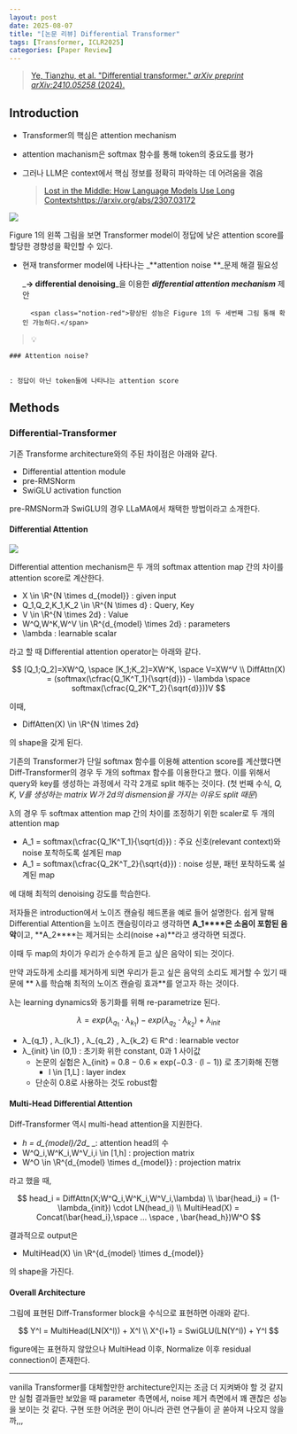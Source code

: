 ```yaml
---
layout: post
date: 2025-08-07
title: "[논문 리뷰] Differential Transformer"
tags: [Transformer, ICLR2025]
categories: [Paper Review]
---
```


> [Ye, Tianzhu, et al. "Differential transformer." ](https://arxiv.org/abs/2410.05258)[_arXiv preprint arXiv:2410.05258_](https://arxiv.org/abs/2410.05258)[ (2024).](https://arxiv.org/abs/2410.05258)



## Introduction

- Transformer의 핵심은 attention mechanism
- attention machanism은 softmax 함수를 통해 token의 중요도를 평가
- 그러나 LLM은 context에서 핵심 정보를 정확히 파악하는 데 어려움을 겪음

	> [Lost in the Middle: How Language Models Use Long Contextshttps://arxiv.org/abs/2307.03172](https://arxiv.org/abs/2307.03172)


![](https://prod-files-secure.s3.us-west-2.amazonaws.com/542b861c-36a8-4051-84e5-8804b6728dba/9083ea56-691a-4752-ae26-47f403431ac8/image.png?X-Amz-Algorithm=AWS4-HMAC-SHA256&X-Amz-Content-Sha256=UNSIGNED-PAYLOAD&X-Amz-Credential=ASIAZI2LB4667D3FQM4J%2F20251011%2Fus-west-2%2Fs3%2Faws4_request&X-Amz-Date=20251011T120135Z&X-Amz-Expires=3600&X-Amz-Security-Token=IQoJb3JpZ2luX2VjEGwaCXVzLXdlc3QtMiJGMEQCICxNH4t3QonB2Mlc6rbsnal6KOktgojt8sAwCIux5%2F5rAiAkzA4J%2FM8LuZZ2uiNTHMEi0yJBv21zBpvxIKaVVX%2BEFSr%2FAwgVEAAaDDYzNzQyMzE4MzgwNSIMHHce5mocx%2Br3ufyhKtwDWudVT0PI6uxSpalYVJIPa%2FHKNufkNOTQcGyD58cTA6v6UmqNAqOymu0qD5imd8XkJOUMROtduCNmOuKbkJJf4E0JtjZTdCjPsZPtvnkiACYe%2BtsxfyqNpiV2KoimJjl952T2HwWvClqkXCqdaNvWSfJ0JGPg7kuJeyYtPNZG0l79TSmA5ILGhwQeuxDSB0D1sNoM63TPw0Ms4zjJJBw2Y2VkysfjOyAoWk1OUwo9xx8XqBMSCDy6eoGfAv02NZKFZK9mE%2BhB4RuMmhDbG%2FPjCdqV8NG%2Fkd0kUpfkImh8WOlcN%2Bi7I13eW459MobdWSzSafg1ppbrpAlNDze4s%2BgWX%2F6MyfeV2%2FJUKi%2Fl8Zi5%2FCuWf0jvgq5zd%2BIlKuAERfUz%2FcrhOwMxHFS4Cj98vYRxFM17o1uZXKOuWvTB3T931TmeZscWODnS8MuCsSi9EDxNQh59RrohiTMlPzPcHUeJOnspnt02TdJrIafY8G26rT8SDKkkC4TdkfT2DgyZ3nhiKbLhTi0u%2FHPcNhgxE9AESXHjwj%2B5%2BRJ8qFoy9PTzgzJriHktqcBR22mYSq01IpJKP13R%2FlVQ88mRFOTK09bJ3NGQS63n9NFWSK7T5JTGI0YodMEJirmoXHZh6SQwpf6oxwY6pgG4z0u9%2BF4FMLQWw4wSVByaglNvvqEF7ii4rr%2BSvZekzDRzrMElaNUSzV51ineuIcIEXjVKY53Wx60m30ySK8FBi8%2Ff9VJNFHxTQVFOzm7eT%2FsnYAAxj0q73jkvvkxeZt%2BIqmAVgSedAuLuKA06Jz6z2aiCLpB%2FgYLuIkmIRFhhsTk%2FCfOv8E6%2BIm5i5yxU4iZLuzdxbRKJCyKtbpU3gJSy03g1cJbn&X-Amz-Signature=0c4898ef9a278293c2cd3eaddae37a772fa01a47e34ccfcfee9dc5d7382dd9c4&X-Amz-SignedHeaders=host&x-amz-checksum-mode=ENABLED&x-id=GetObject)


Figure 1의 왼쪽 그림을 보면 Transformer model이 정답에 낮은 attention score를 할당한 경향성을 확인할 수 있다.

- 현재 transformer model에 나타나는 _**attention noise **_문제 해결 필요성

	_**→ differential denoising**_을 이용한 _**differential attention mechanism**_ 제안


		<span class="notion-red">향상된 성능은 Figure 1의 두 세번째 그림 통해 확인 가능하다.</span>


> 💡 


	### Attention noise?


	: 정답이 아닌 token들에 나타나는 attention score



## Methods



### Differential-Transformer


기존 Transforme architecture와의 주된 차이점은 아래와 같다.

- Differential attention module
- pre-RMSNorm
- SwiGLU activation function

pre-RMSNorm과 SwiGLU의 경우 LLaMA에서 채택한 방법이라고 소개한다.



#### Differential Attention


![](https://prod-files-secure.s3.us-west-2.amazonaws.com/542b861c-36a8-4051-84e5-8804b6728dba/116d70b2-1963-4810-9167-f4c7d8a06e8f/image.png?X-Amz-Algorithm=AWS4-HMAC-SHA256&X-Amz-Content-Sha256=UNSIGNED-PAYLOAD&X-Amz-Credential=ASIAZI2LB4667D3FQM4J%2F20251011%2Fus-west-2%2Fs3%2Faws4_request&X-Amz-Date=20251011T120135Z&X-Amz-Expires=3600&X-Amz-Security-Token=IQoJb3JpZ2luX2VjEGwaCXVzLXdlc3QtMiJGMEQCICxNH4t3QonB2Mlc6rbsnal6KOktgojt8sAwCIux5%2F5rAiAkzA4J%2FM8LuZZ2uiNTHMEi0yJBv21zBpvxIKaVVX%2BEFSr%2FAwgVEAAaDDYzNzQyMzE4MzgwNSIMHHce5mocx%2Br3ufyhKtwDWudVT0PI6uxSpalYVJIPa%2FHKNufkNOTQcGyD58cTA6v6UmqNAqOymu0qD5imd8XkJOUMROtduCNmOuKbkJJf4E0JtjZTdCjPsZPtvnkiACYe%2BtsxfyqNpiV2KoimJjl952T2HwWvClqkXCqdaNvWSfJ0JGPg7kuJeyYtPNZG0l79TSmA5ILGhwQeuxDSB0D1sNoM63TPw0Ms4zjJJBw2Y2VkysfjOyAoWk1OUwo9xx8XqBMSCDy6eoGfAv02NZKFZK9mE%2BhB4RuMmhDbG%2FPjCdqV8NG%2Fkd0kUpfkImh8WOlcN%2Bi7I13eW459MobdWSzSafg1ppbrpAlNDze4s%2BgWX%2F6MyfeV2%2FJUKi%2Fl8Zi5%2FCuWf0jvgq5zd%2BIlKuAERfUz%2FcrhOwMxHFS4Cj98vYRxFM17o1uZXKOuWvTB3T931TmeZscWODnS8MuCsSi9EDxNQh59RrohiTMlPzPcHUeJOnspnt02TdJrIafY8G26rT8SDKkkC4TdkfT2DgyZ3nhiKbLhTi0u%2FHPcNhgxE9AESXHjwj%2B5%2BRJ8qFoy9PTzgzJriHktqcBR22mYSq01IpJKP13R%2FlVQ88mRFOTK09bJ3NGQS63n9NFWSK7T5JTGI0YodMEJirmoXHZh6SQwpf6oxwY6pgG4z0u9%2BF4FMLQWw4wSVByaglNvvqEF7ii4rr%2BSvZekzDRzrMElaNUSzV51ineuIcIEXjVKY53Wx60m30ySK8FBi8%2Ff9VJNFHxTQVFOzm7eT%2FsnYAAxj0q73jkvvkxeZt%2BIqmAVgSedAuLuKA06Jz6z2aiCLpB%2FgYLuIkmIRFhhsTk%2FCfOv8E6%2BIm5i5yxU4iZLuzdxbRKJCyKtbpU3gJSy03g1cJbn&X-Amz-Signature=421d46a65ee19c1c4b15729fba4da6a68067edbe14bf7088dc724872d0012b42&X-Amz-SignedHeaders=host&x-amz-checksum-mode=ENABLED&x-id=GetObject)


Differential attention mechanism은 두 개의 softmax attention map 간의 차이를 attention score로 계산한다.

- X \in \R^{N \times d\_{model}} : given input
- Q\_1,Q\_2,K\_1,K\_2 \in \R^{N \times d} : Query, Key
- V \in \R^{N \times 2d} : Value
- W^Q,W^K,W^V \in \R^{d\_{model} \times 2d} : parameters
- \lambda : learnable scalar

라고 할 때 Differential attention operator는 아래와 같다.


$$
[Q_1;Q_2]=XW^Q, \space [K_1;K_2]=XW^K, \space V=XW^V \\
DiffAttn(X) = (softmax(\cfrac{Q_1K^T_1}{\sqrt{d}}) - \lambda \space softmax(\cfrac{Q_2K^T_2}{\sqrt{d}}))V
$$


이때,

- DiffAtten(X) \in \R^{N \times 2d}

의 shape을 갖게 된다.


기존의 Transformer가 단일 softmax 함수를 이용해 attention score를 계산했다면 Diff-Transformer의 경우 두 개의 softmax 함수를 이용한다고 했다. 이를 위해서 query와 key를 생성하는 과정에서 각각 2개로 split 해주는 것이다. <span class="notion-red">(첫 번째 수식, </span><span class="notion-red">_Q, K, V를 생성하는 matrix W가 2d의 dismension을 가지는 이유도 split 때문_</span><span class="notion-red">)</span>


 λ의 경우 두 softmax attention map 간의 차이를 조정하기 위한 scaler로 두 개의 attention map

- A\_1 = softmax(\cfrac{Q\_1K^T\_1}{\sqrt{d}}) : 주요 신호(relevant context)와 noise 포착하도록 설계된 map
- A\_1 = softmax(\cfrac{Q\_2K^T\_2}{\sqrt{d}}) : noise 성분, 패턴 포착하도록 설계된 map 

에 대해 최적의 denoising 강도를 학습한다.


저자들은 introduction에서 노이즈 캔슬링 헤드폰을 예로 들어 설명한다. 쉽게 말해 Differential Attention을 노이즈 캔슬링이라고 생각하면 **A\_1****은 소음이 포함된 음악**이고, **A\_2****는 제거되는 소리(noise +a)**라고 생각하면 되겠다. 


이때 두 map의 차이가 우리가 순수하게 듣고 싶은 음악이 되는 것이다. 


만약 과도하게 소리를 제거하게 되면 우리가 듣고 싶은 음악의 소리도 제거할 수 있기 때문에 ** λ를 학습해 최적의 노이즈 캔슬링 효과**를 얻고자 하는 것이다.


λ는 learning dynamics와 동기화를 위해 re-parametrize 된다.


$$
\lambda = exp(\lambda_{q_1} \cdot \lambda_{k_1}) - exp(\lambda_{q_2} \cdot \lambda_{k_2}) + \lambda_{init}
$$

- λ\_{q\_1} , λ\_{k\_1} , λ\_{q\_2} , λ\_{k\_2} ∈ R^d : learnable vector
- λ\_{init} \in (0,1) : 초기화 위한 constant, 0과 1 사이값
	- 논문의 실험은 λ\_{init} = 0.8 − 0.6 × exp(−0.3 · (l − 1)) 로 초기화해 진행
		- l \in [1,L] : layer index
	- 단순히 0.8로 사용하는 것도 robust함


#### **Multi-Head Differential Attention**


Diff-Transformer 역시 multi-head attention을 지원한다.

- _h = d\_{model}/2d__ _: attention head의 수
- W^Q\_i,W^K\_i,W^V\_i,i \in [1,h] : projection matrix
- W^O \in \R^{d\_{model} \times d\_{model}} : projection matrix

라고 했을 때,


$$
head_i = DiffAttn(X;W^Q_i,W^K_i,W^V_i,\lambda) \\
\bar{head_i} = (1-\lambda_{init}) \cdot LN(head_i) \\
MultiHead(X) = Concat(\bar{head_i},\space ... \space , \bar{head_h})W^O
$$


결과적으로 output은

- MultiHead(X) \in \R^{d\_{model} \times d\_{model}}

의 shape을 가진다.



#### Overall Architecture


그림에 표현된 Diff-Transformer block을 수식으로 표현하면 아래와 같다.


$$
Y^l = MultiHead(LN(X^l)) + X^l \\
X^{l+1} = SwiGLU(LN(Y^l)) + Y^l
$$


figure에는 표현하지 않았으나 MultiHead 이후, Normalize 이후 residual connection이 존재한다.


---


vanilla Transformer를 대체할만한 architecture인지는 조금 더 지켜봐야 할 것 같지만 실험 결과들만 보았을 때 parameter 측면에서, noise 제거 측면에서 꽤 괜찮은 성능을 보이는 것 같다. 구현 또한 어려운 편이 아니라 관련 연구들이 곧 쏟아져 나오지 않을까,,,

